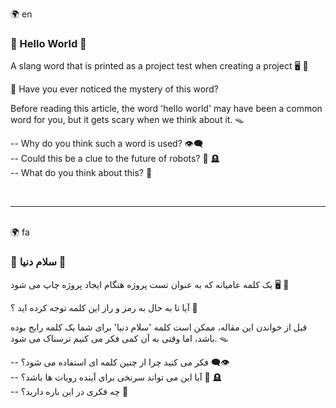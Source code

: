 🌍 en
### 📛 Hello World 📛

A slang word that is printed as a project test when creating a project 🖥️ 📗

🔮 Have you ever noticed the mystery of this word? 

Before reading this article, the word 'hello world' may have been a common word for you, but it gets scary when we think about it. 🪤

-- Why do you think such a word is used? 👁️‍🗨️ <br/>
-- Could this be a clue to the future of robots? 🤖 🪦 <br/>
-- What do you think about this? 💭 <br/>

<br/><hr/><br/>
🌍 fa
### 📛 سلام دنیا 📛

یک کلمه عامیانه که به عنوان تست پروژه هنگام ایجاد پروژه چاپ می شود 🖥️ 📗

آیا تا به حال به رمز و راز این کلمه توجه کرده اید ؟ 🔮

قبل از خواندن این مقاله، ممکن است کلمه 'سلام دنیا' برای شما یک کلمه رایج بوده باشد، اما وقتی به آن کمی فکر می کنیم ترسناک می شود. 🪤

-- فکر می کنید چرا از چنین کلمه ای استفاده می شود؟ 👁️‍🗨️ <br/>
-- آیا این می تواند سرنخی برای آینده روبات ها باشد؟ 🤖 🪦 <br/>
-- چه فکری در این باره دارید؟ 💭 <br/>

